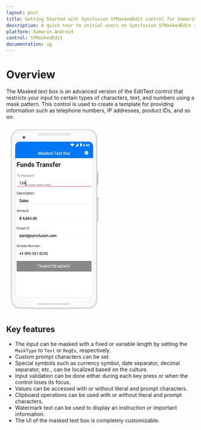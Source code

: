 ```yaml
---
layout: post
title: Getting Started with Syncfusion SfMaskedEdit control for Xamarin.Android
description: A quick tour to initial users on Syncfusion SfMaskedEdit control for Xamarin.Android platform 
platform: Xamarin.Android
control: SfMaskedEdit
documentation: ug
---
```


# Overview
The Masked text box is an advanced version of the EditText control that restricts your input to certain types of characters, text, and numbers using a mask pattern. This control is used to create a template for providing information such as telephone numbers, IP addresses, product IDs, and so on.

![](SfMaskedEditImages/OverView_img1.jpeg)

## Key features
* The input can be masked with a fixed or variable length by setting the `MaskType` to `Text` or `RegEx`, respectively.
* Custom prompt characters can be set.
* Special symbols such as currency symbol, date separator, decimal separator, etc., can be localized based on the culture.
* Input validation can be done either during each key press or when the control loses its focus.
* Values can be accessed with or without literal and prompt characters.
* Clipboard operations can be used with or without literal and prompt characters.
* Watermark text can be used to display an instruction or important information.
* The UI of the masked text box is completely customizable.

